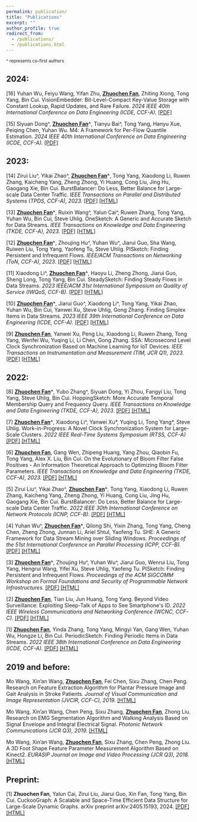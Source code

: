 ```yaml
---
permalink: publication/
title: "Publications"
excerpt: ""
author_profile: true
redirect_from: 
  - /publications/
  - /publications.html
---
```

<small> ^ represents co-first authors</small>

## 2024:
  [16] Yuhan Wu, Feiyu Wang, Yifan Zhu, **<u>Zhuochen Fan</u>**, Zhiting Xiong, Tong Yang, Bin Cui. VisionEmbedder: Bit-Level-Compact Key-Value Storage with Constant Lookup, Rapid Updates, and Rare Failure. *2024 IEEE 40th International Conference on Data Engineering (ICDE, CCF-A).* [[PDF]](../files/VisionEmbedder.pdf)
  
  [15] Siyuan Dong^, **<u>Zhuochen Fan</u>^**, Tianyu Bai^, Tong Yang, Hanyu Xue, Peiqing Chen, Yuhan Wu. M4: A Framework for Per-Flow Quantile Estimation. *2024 IEEE 40th International Conference on Data Engineering (ICDE, CCF-A).* [[PDF]](../files/M4.pdf)
  
## 2023:
  [14] Zirui Liu^, Yikai Zhao^, **<u>Zhuochen Fan</u>^**, Tong Yang, Xiaodong Li, Ruwen Zhang, Kaicheng Yang, Zheng Zhong, Yi Huang, Cong Liu, Jing Hu, Gaogang Xie, Bin Cui. BurstBalancer: Do Less, Better Balance for Large-scale Data Center Traffic. *IEEE Transactions on Parallel and Distributed Systems (TPDS, CCF-A), 2023.* [[PDF]](../files/BurstBalancer_TPDS.pdf) [[HTML]](https://ieeexplore.ieee.org/document/10184046)

  [13] **<u>Zhuochen Fan</u>^**, Ruixin Wang^, Yalun Cai^, Ruwen Zhang, Tong Yang, Yuhan Wu, Bin Cui, Steve Uhlig. OneSketch: A Generic and Accurate Sketch for Data Streams. *IEEE Transactions on Knowledge and Data Engineering (TKDE, CCF-A), 2023.* [[PDF]](../files/OneSketch.pdf) [[HTML]](https://ieeexplore.ieee.org/document/10129883)

  [12] **<u>Zhuochen Fan</u>^**, Zhoujing Hu^, Yuhan Wu^, Jiarui Guo, Sha Wang, Ruiwen Liu, Tong Yang, Yaofeng Tu, Steve Uhlig. PISketch: Finding Persistent and Infrequent Flows. *IEEE/ACM Transactions on Networking (ToN, CCF-A), 2023.* [[PDF]](../files/PISketch_ToN.pdf) [[HTML]](https://ieeexplore.ieee.org/document/10123074)

  [11] Xiaodong Li^, **<u>Zhuochen Fan</u>^**, Haoyu Li, Zheng Zhong, Jiarui Guo, Sheng Long, Tong Yang, Bin Cui. SteadySketch: Finding Steady Flows in Data Streams. *2023 IEEE/ACM 31st International Symposium on Quality of Service (IWQoS, CCF-B).* [[PDF]](../files/SteadySketch_IWQoS.pdf) [[HTML]](https://ieeexplore.ieee.org/document/10188743)

  [10] **<u>Zhuochen Fan</u>^**, Jiarui Guo^, Xiaodong Li^, Tong Yang, Yikai Zhao, Yuhan Wu, Bin Cui, Yanwei Xu, Steve Uhlig, Gong Zhang. Finding Simplex Items in Data Streams. *2023 IEEE 39th International Conference on Data Engineering (ICDE, CCF-A).* [[PDF]](../files/X-Sketch.pdf) [[HTML]](https://ieeexplore.ieee.org/document/10184714)

  [9] **<u>Zhuochen Fan</u>**, Yanwei Xu, Peng Liu, Xiaodong Li, Ruwen Zhang, Tong Yang, Wenfei Wu, Yuqing Li, Li Chen, Gong Zhang. SSA: Microsecond Level Clock Synchronization Based on Machine Learning for IoT Devices. *IEEE Transactions on Instrumentation and Measurement (TIM, JCR Q1), 2023.* [[PDF]](../files/SSA.pdf) [[HTML]](https://ieeexplore.ieee.org/document/10042489)

## 2022:
  [8] **<u>Zhuochen Fan</u>^**, Yubo Zhang^, Siyuan Dong, Yi Zhou, Fangyi Liu, Tong Yang, Steve Uhlig, Bin Cui. HoppingSketch: More Accurate Temporal Membership Query and Frequency Query. *IEEE Transactions on Knowledge and Data Engineering (TKDE, CCF-A), 2023.* [[PDF]](../files/HoppingSketch.pdf) [[HTML]](https://ieeexplore.ieee.org/document/9944968)

  [7] **<u>Zhuochen Fan</u>^**, Xiaodong Li^, Yanwei Xu*, Yuqing Li, Tong Yang*, Steve Uhlig. Work-in-Progress: A Novel Clock Synchronization System for Large-Scale Clusters. *2022 IEEE Real-Time Systems Symposium (RTSS, CCF-A)* [[PDF]]((../files/CAT-Sync.pdf)) [[HTML]](https://ieeexplore.ieee.org/document/9984784)

  [6] **<u>Zhuochen Fan</u>**, Gang Wen, Zhipeng Huang, Yang Zhou, Qiaobin Fu, Tong Yang, Alex X. Liu, Bin Cui. On the Evolutionary of Bloom Filter False Positives - An Information Theoretical Approach to Optimizing Bloom Filter Parameters. *IEEE Transactions on Knowledge and Data Engineering (TKDE, CCF-A), 2023.* [[PDF]](../files/BloomFilter-FP.pdf) [[HTML]](https://ieeexplore.ieee.org/document/9863640)

  [5] Zirui Liu^, Yikai Zhao^, **<u>Zhuochen Fan</u>^**, Tong Yang, Xiaodong Li, Ruwen Zhang, Kaicheng Yang, Zheng Zhong, Yi Huang, Cong Liu, Jing Hu, Gaogang Xie, Bin Cui. BurstBalancer: Do Less, Better Balance for Large-scale Data Center Traffic. *2022 IEEE 30th International Conference on Network Protocols (ICNP, CCF-B).* [[PDF]](../files/BurstBalancer_ICNP.pdf) [[HTML]](https://ieeexplore.ieee.org/document/9940372)

  [4] Yuhan Wu^, **<u>Zhuochen Fan</u>^**, Qilong Shi, Yixin Zhang, Tong Yang, Cheng Chen, Zheng Zhong, Junnan Li, Ariel Shtul, Yaofeng Tu. SHE: A Generic Framework for Data Stream Mining over Sliding Windows. *Proceedings of the 51st International Conference on Parallel Processing (ICPP, CCF-B).* [[PDF]](../files/SHE.pdf) [[HTML]](https://dl.acm.org/doi/10.1145/3545008.3545009)

  [3] **<u>Zhuochen Fan</u>^**, Zhoujing Hu^, Yuhan Wu^, Jiarui Guo, Wenrui Liu, Tong Yang, Hengrui Wang, Yifei Xu, Steve Uhlig, Yaofeng Tu. PISketch: Finding Persistent and Infrequent Flows. *Proceedings of the ACM SIGCOMM Workshop on Formal Foundations and Security of Programmable Network Infrastructures.* [[PDF]](../files/PISketch_SIGCOMMW.pdf) [[HTML]](https://dl.acm.org/doi/10.1145/3528082.3544834)

  [2] **<u>Zhuochen Fan</u>**, Tian Liu, Jun Huang, Tong Yang. Beyond Video Surveillance: Exploiting Sleep-Talk of Apps to See Smartphone's ID. *2022 IEEE Wireless Communications and Networking Conference (WCNC, CCF-C).* [[PDF]](../files/IDCam.pdf) [[HTML]](https://ieeexplore.ieee.org/document/9771759)

  [1] **<u>Zhuochen Fan</u>**, Yinda Zhang, Tong Yang, Mingyi Yan, Gang Wen, Yuhan Wu, Hongze Li, Bin Cui. PeriodicSketch: Finding Periodic Items in Data Streams. *2022 IEEE 38th International Conference on Data Engineering (ICDE, CCF-A).* [[PDF]](../files/PeriodicSketch.pdf) [[HTML]](https://ieeexplore.ieee.org/document/9835334)

## 2019 and before:

Mo Wang, Xin’an Wang, **<u>Zhuochen Fan</u>**, Fei Chen, Sixu Zhang, Chen Peng. Research on Feature Extraction Algorithm for Plantar Pressure Image and Gait Analysis in Stroke Patients. *Journal of Visual Communication and Image Representation (JVCIR, CCF-C), 2019.* [[HTML]](https://doi.org/10.1016/j.jvcir.2018.12.017)

Mo Wang, Xin’an Wang, Chen Peng, Sixu Zhang, **<u>Zhuochen Fan</u>**, Zhong Liu. Research on EMG Segmentation Algorithm and Walking Analysis Based on Signal Envelope and Integral Electrical Signal. *Photonic Network Communications (JCR Q3), 2019.* [[HTML]](https://link.springer.com/article/10.1007/s11107-018-0809-1)

Mo Wang, Xin’an Wang, **<u>Zhuochen Fan</u>**, Sixu Zhang, Chen Peng, Zhong Liu. A 3D Foot Shape Feature Parameter Measurement Algorithm Based on Kinect2. *EURASIP Journal on Image and Video Processing (JCR Q3), 2018.* [[HTML]](https://jivp-eurasipjournals.springeropen.com/articles/10.1186/s13640-018-0368-5)

## Preprint:
  [1] **Zhuochen Fan**, Yalun Cai, Zirui Liu, Jiarui Guo, Xin Fan, Tong Yang, Bin Cui. CuckooGraph: A Scalable and Space-Time Efficient Data Structure for Large-Scale Dynamic Graphs. arXiv preprint arXiv:2405.15193, 2024. [[PDF]](https://arxiv.org/pdf/2405.15193) [[HTML]](https://arxiv.org/abs/2405.15193)



